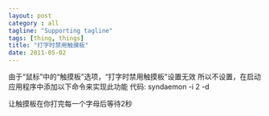 ```yaml
---
layout: post
category : all
tagline: "Supporting tagline"
tags: [thing, things]
title: "打字时禁用触摸板"
date: 2011-05-02
---
```

由于“鼠标”中的“触摸板”选项，“打字时禁用触摸板”设置无效
所以不设置，在启动应用程序中添加以下命令来实现此功能
代码:
syndaemon -i 2 -d


让触摸板在你打完每一个字母后等待2秒
